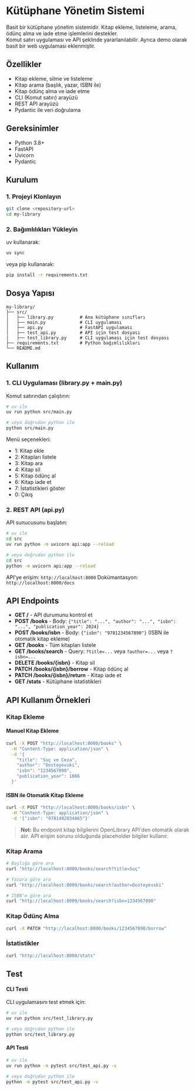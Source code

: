 # Kütüphane Yönetim Sistemi

Basit bir kütüphane yönetim sistemidir. Kitap ekleme, listeleme, arama, ödünç alma ve iade etme işlemlerini destekler.<br> Komut satırı uygulaması
ve API şeklinde yararlanılabilir. Ayrıca demo olarak basit bir web uygulaması eklenmiştir.

## Özellikler

- Kitap ekleme, silme ve listeleme
- Kitap arama (başlık, yazar, ISBN ile)
- Kitap ödünç alma ve iade etme
- CLI (Komut satırı) arayüzü
- REST API arayüzü
- Pydantic ile veri doğrulama

## Gereksinimler

- Python 3.8+
- FastAPI
- Uvicorn
- Pydantic

## Kurulum

### 1. Projeyi Klonlayın

```bash
git clone <repository-url>
cd my-library
```

### 2. Bağımlılıkları Yükleyin

uv kullanarak:

```bash
uv sync
```

veya pip kullanarak:

```bash
pip install -r requirements.txt
```

## Dosya Yapısı

```
my-library/
├── src/
│   ├── library.py          # Ana kütüphane sınıfları
│   ├── main.py             # CLI uygulaması
│   ├── api.py              # FastAPI uygulaması
│   ├── test_api.py         # API için test dosyası
|   ├── test_library.py     # CLI uygulaması için test dosyası
├── requirements.txt        # Python bağımlılıkları
└── README.md
```

## Kullanım

### 1. CLI Uygulaması (library.py + main.py)

Komut satırından çalıştırın:

```bash
# uv ile
uv run python src/main.py

# veya doğrudan python ile
python src/main.py
```

Menü seçenekleri:
- 1: Kitap ekle
- 2: Kitapları listele
- 3: Kitap ara
- 4: Kitap sil
- 5: Kitap ödünç al
- 6: Kitap iade et
- 7: İstatistikleri göster
- 0: Çıkış


### 2. REST API (api.py)

API sunucusunu başlatın:

```bash
# uv ile
cd src
uv run python -m uvicorn api:app --reload

# veya doğrudan python ile
cd src
python -m uvicorn api:app --reload
```

API'ye erişim: `http://localhost:8000`
Dokümantasyon: `http://localhost:8000/docs`

## API Endpoints

- **GET /** - API durumunu kontrol et
- **POST /books** - Body: `{"title": "...", "author": "...", "isbn": "...", "publication_year": 2024}`
- **POST /books/isbn** - Body: `{"isbn": "9781234567890"}` (ISBN ile otomatik kitap ekleme)
- **GET /books** - Tüm kitapları listele
- **GET /books/search** - Query: `?title=...` veya `?author=...` veya `?isbn=...`
- **DELETE /books/{isbn}** - Kitap sil
- **PATCH /books/{isbn}/borrow** - Kitap ödünç al
- **PATCH /books/{isbn}/return** - Kitap iade et
- **GET /stats** - Kütüphane istatistikleri

## API Kullanım Örnekleri

### Kitap Ekleme

#### Manuel Kitap Ekleme
```bash
curl -X POST "http://localhost:8000/books" \
  -H "Content-Type: application/json" \
  -d '{
    "title": "Suç ve Ceza",
    "author": "Dostoyevski",
    "isbn": "1234567890",
    "publication_year": 1866
  }'
```

#### ISBN ile Otomatik Kitap Ekleme
```bash
curl -X POST "http://localhost:8000/books/isbn" \
  -H "Content-Type: application/json" \
  -d '{"isbn": "9781492034865"}'
```
> **Not:** Bu endpoint kitap bilgilerini OpenLibrary API'den otomatik olarak alır. API erişim sorunu olduğunda placeholder bilgiler kullanır.

### Kitap Arama
```bash
# Başlığa göre ara
curl "http://localhost:8000/books/search?title=Suç"

# Yazara göre ara
curl "http://localhost:8000/books/search?author=Dostoyevski"

# ISBN'e göre ara
curl "http://localhost:8000/books/search?isbn=1234567890"
```

### Kitap Ödünç Alma
```bash
curl -X PATCH "http://localhost:8000/books/1234567890/borrow"
```

### İstatistikler
```bash
curl "http://localhost:8000/stats"
```

## Test

#### CLI Testi

CLI uygulamasını test etmek için:

```bash
# uv ile
uv run python src/test_library.py

# veya doğrudan python ile
python src/test_library.py
```

#### API Testi

```bash
# uv ile
uv run python -m pytest src/test_api.py -v

# veya doğrudan python ile
python -m pytest src/test_api.py -v
```

